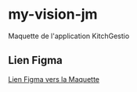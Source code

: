 # my-vision-jm

Maquette de l'application KitchGestio

## Lien Figma

[Lien Figma vers la Maquette](https://www.figma.com/file/w5GTKjpZRUhJDP1xg87MF2/Untitled?type=design&node-id=3%3A3&mode=design&t=qjQVPNkXxrytT2FZ-1)
